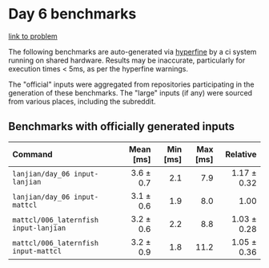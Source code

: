 # Day 6 benchmarks

[link to problem](http://adventofcode.com/2021/day/6)

The following benchmarks are auto-generated via [hyperfine](https://github.com/sharkdp/hyperfine) by a ci system running on shared hardware. Results may be inaccurate, particularly for execution times < 5ms, as per the hyperfine warnings.

The "official" inputs were aggregated from repositories participating in the generation of these benchmarks. The "large" inputs (if any) were sourced from various places, including the subreddit.

## Benchmarks with officially generated inputs
| Command | Mean [ms] | Min [ms] | Max [ms] | Relative |
|:---|---:|---:|---:|---:|
| `lanjian/day_06 input-lanjian` | 3.6 ± 0.7 | 2.1 | 7.9 | 1.17 ± 0.32 |
| `lanjian/day_06 input-mattcl` | 3.1 ± 0.6 | 1.9 | 8.0 | 1.00 |
| `mattcl/006_laternfish input-lanjian` | 3.2 ± 0.6 | 2.2 | 8.8 | 1.03 ± 0.28 |
| `mattcl/006_laternfish input-mattcl` | 3.2 ± 0.9 | 1.8 | 11.2 | 1.05 ± 0.36 |
